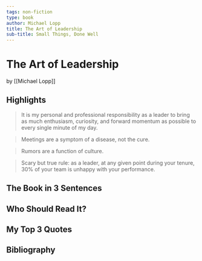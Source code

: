 ```yaml
---
tags: non-fiction
type: book
author: Michael Lopp
title: The Art of Leadership
sub-title: Small Things, Done Well
---
```


# The Art of Leadership
by [[Michael Lopp]]

## Highlights
> It is my personal and professional responsibility as a leader to bring as much enthusiasm, curiosity, and forward momentum as possible to every single minute of my day.

> Meetings are a symptom of a disease, not the cure.

> Rumors are a function of culture.

> Scary but true rule: as a leader, at any given point during your tenure, 30% of your team is unhappy with your performance.

## The Book in 3 Sentences

## Who Should Read It?

## My Top 3 Quotes

## Bibliography